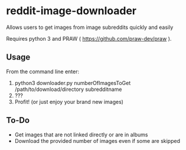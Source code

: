 reddit-image-downloader
=======================

Allows users to get images from image subreddits quickly and easily

Requires python 3 and PRAW ( https://github.com/praw-dev/praw ).

Usage
-----

From the command line enter:  
1.  python3 downloader.py numberOfImagesToGet /path/to/download/directory subredditname  
2.  ???  
3.  Profit! (or just enjoy your brand new images)


To-Do
-----
* Get images that are not linked directly or are in albums
* Download the provided number of images even if some are skipped
